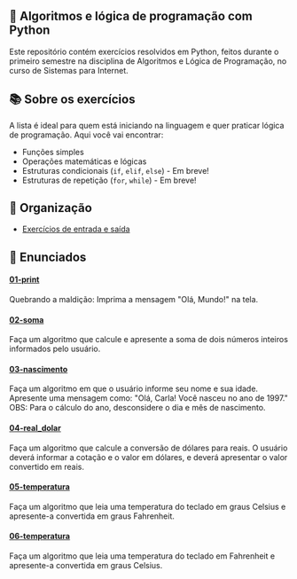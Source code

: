 ## 🐍 Algoritmos e lógica de programação com Python  
Este repositório contém exercícios resolvidos em Python, feitos durante o primeiro semestre na disciplina de Algoritmos e Lógica de Programação, no curso de Sistemas para Internet.

## 📚 Sobre os exercícios 
A lista é ideal para quem está iniciando na linguagem e quer praticar lógica de programação. Aqui você vai encontrar:
- Funções simples
- Operações matemáticas e lógicas
- Estruturas condicionais (`if`, `elif`, `else`) - Em breve!
- Estruturas de repetição (`for`, `while`) - Em breve!


## 📂 Organização
- [Exercícios de entrada e saída](#entrada-saida)

## 💬 Enunciados
#### [01-print](#entrada-saida/01-print.py)
Quebrando a maldição: Imprima a mensagem "Olá, Mundo!" na tela.

#### [02-soma](#entrada-saida/02-soma.py)
Faça um algoritmo que calcule e apresente a soma de dois números inteiros informados pelo usuário.

#### [03-nascimento](#entrada-saida/03-nascimento.py)
Faça um algoritmo em que o usuário informe seu nome e sua idade. Apresente uma mensagem como:
"Olá, Carla! Você nasceu no ano de 1997."
OBS: Para o cálculo do ano, desconsidere o dia e mês de nascimento.

#### [04-real_dolar](#entrada-saida/04-real_dolar.py)
Faça um algoritmo que calcule a conversão de dólares para reais. O usuário deverá informar a cotação e o valor em dólares, e deverá apresentar o valor convertido em reais.

#### [05-temperatura](#entrada-saida/05-temperatura.py)
Faça um algoritmo que leia uma temperatura do teclado em graus Celsius e apresente-a convertida em graus Fahrenheit.

#### [06-temperatura](#entrada-saida/06-temperatura.py)
Faça um algoritmo que leia uma temperatura do teclado em Fahrenheit e apresente-a convertida em graus Celsius.

   
